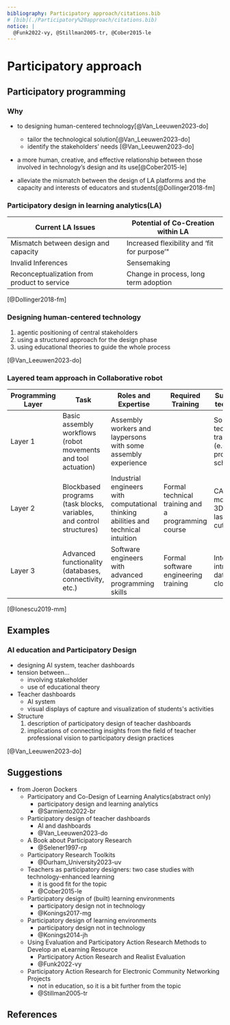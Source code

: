 ```yaml
---
bibliography: Participatory approach/citations.bib
# [bib](./Participatory%20approach/citations.bib)
notice: |
  @Funk2022-vy, @Stillman2005-tr, @Cober2015-le
---
```


# Participatory approach

## Participatory programming

### Why

- to designing human-centered technology[@Van_Leeuwen2023-do]
  - tailor the technological solution[@Van_Leeuwen2023-do]
  - identify the stakeholders’ needs [@Van_Leeuwen2023-do]
- a more human, creative, and effective relationship between those involved in technology’s design  and  its  use[@Cober2015-le]

- alleviate the mismatch between the design of LA platforms and the capacity and interests of educators and students[@Dollinger2018-fm]

### Participatory design in learning analytics(LA)

Current LA Issues | Potential of Co-Creation within LA
--|--
Mismatch between design and capacity | Increased flexibility and ‘fit for purpose’"
Invalid Inferences | Sensemaking
Reconceptualization from product to service | Change in process, long term adoption

[@Dollinger2018-fm]

### Designing human-centered technology

1. agentic positioning of central stakeholders
2. using a structured approach for the design phase
3. using educational theories to guide the whole process

[@Van_Leeuwen2023-do]

### Layered team approach in Collaborative robot

Programming Layer | Task | Roles and Expertise | Required Training | Supporting techniques
-- | -- | -- | -- | --
Layer 1 | Basic assembly workflows (robot movements and tool actuation) | Assembly workers and laypersons with some assembly experience |  | Some technical training  (e.g. professional  school)
Layer 2 | Blockbased programs (task blocks, variables, and control structures) | Industrial engineers with computational thinking abilities and technical intuition  | Formal technical training and a programming course  | CAD-modelling, 3Dprinting, laser cutting
Layer 3 | Advanced functionality (databases, connectivity, etc.)  | Software engineers with  advanced programming skills  | Formal software engineering training  | Internet / intranet, databases, cloud, MES

[@Ionescu2019-mm]

## Examples

### AI education and Participatory Design

- designing AI system, teacher dashboards
- tension between...
  - involving stakeholder
  - use of educational theory
- Teacher dashboards
  - AI system
  - visual displays of capture and visualization of students's activities
- Structure
  1. description of participatory design of teacher dashboards
  2. implications of connecting insights from the field of teacher professional vision to participatory design practices

[@Van_Leeuwen2023-do]

## Suggestions

- from Joeron Dockers
  - Participatory and Co-Design of Learning Analytics(abstract only)
    - participatory design and learning analytics
    - @Sarmiento2022-br
  - Participatory design of teacher dashboards
    - AI and dashboards
    - @Van_Leeuwen2023-do
  - A Book about Participatory Research
    - @Selener1997-rp
  - Participatory Research Toolkits
    - @Durham_University2023-uv
  - Teachers as participatory designers: two case studies with technology-enhanced learning
    - it is good fit for the topic
    - @Cober2015-le
  - Participatory design of (built) learning environments
    - participatory design not in technology
    - @Konings2017-mg
  - Participatory design of learning environments
    - participatory design not in technology
    - @Konings2014-jh
  - Using Evaluation and Participatory Action Research Methods to Develop an eLearning Resource
    - Participatory Action Research and Realist Evaluation
    - @Funk2022-vy
  - Participatory Action  Research  for  Electronic  Community  Networking  Projects
    - not in education, so it is a bit further from the topic
    - @Stillman2005-tr

## References

